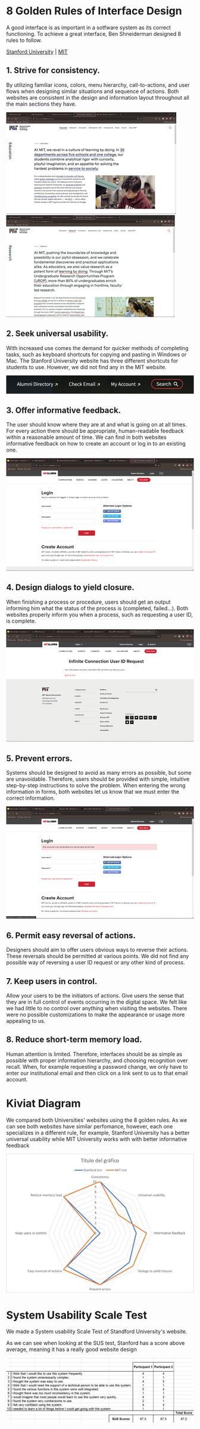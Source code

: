 # 8 Golden Rules of Interface Design

A good interface is as important in a sotfware system as its correct functioning. To achieve a great interface, Ben Shneiderman designed 8 rules to follow.

[Stanford University](http://stanford.edu/) | [MIT](http://mit.edu/)

## 1. Strive for consistency.
 By utilizing familiar icons, colors, menu hierarchy, call-to-actions, and user flows when designing similar situations and sequence of actions. Both websites are consistent in the design and information layout throughout all the main sections they have.
 
![](Imagen1.png) ![](Imagen2.png)

## 2. Seek universal usability.
 With increased use comes the demand for quicker methods of completing tasks, such as keyboard shortcuts for copying and pasting in Windows or Mac. The Stanford University website has three different shortcuts for students to use. However, we did not find any in the MIT website.
 
![](Imagen3.png)

## 3. Offer informative feedback.
 The user should know where they are at and what is going on at all times. For every action there should be appropriate, human-readable feedback within a reasonable amount of time. We can find in both websites informative feedback on how to create an account or log in to an existing one.
 
![](Imagen4.png)

## 4. Design dialogs to yield closure.
 When finishing a process or procedure, users should get an output informing him what the status of the process is (completed, failed...). Both websites properly inform you when a process, such as requesting a user ID, is complete.
 
![](Imagen5.png)

## 5. Prevent errors.
 Systems should be designed to avoid as many errors as possible, but some are unavoidable. Therefore, users should be provided with simple, intuitive step-by-step instructions to solve the problem. When entering the wrong information in forms, both websites let us know that we must enter the correct information.
 
![](Imagen6.png)

## 6. Permit easy reversal of actions.
 Designers should aim to offer users obvious ways to reverse their actions. These reversals should be permitted at various points. We did not find any possible way of reversing a user ID request or any other kind of process.
## 7. Keep users in control.
 Allow your users to be the initiators of actions. Give users the sense that they are in full control of events occurring in the digital space. We felt like we had little to no control over anything when visiting the websites. There were no possible customizations to make the appearance or usage more appealing to us.
## 8. Reduce short-term memory load.
 Human attention is limited. Therefore, interfaces should be as simple as possible with proper information hierarchy, and choosing recognition over recall. When, for example requesting a password change, we only have to enter our institutional email and then click on a link sent to us to that email account.


# Kiviat Diagram

We compared both Universities' websites using the 8 golden rules.
As we can see both websites have similar perfomance, however, each one specializes in a different rule, for example, Stanford University has a better universal usability
while MIT University works with with better informative feedback

![](kiviot.png)


# System Usability Scale Test

We made a System usability Scale Test of Standford University's website.

As we can see when looking at the SUS test, Stanford has a score above average, meaning it has a really good website design

![](Imagen7.png)
